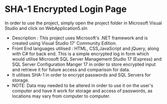 # SHA-1 Encrypted Login Page
In order to use the project, simply open the project folder in Microsoft Visual Studio and click on WebApplication5.sln
- Description :
This project uses Microsoft's .NET framework and is created using Visual Studio 17' Community Edition.
- Front End languages utilised : HTML, CSS,JavaScript and jQuery, along with C# for back end.
 This is a simple encrypted log in form which would utilise  Microsoft SQL Server Management Studio 17 (Express) and SQL Server Configuration Manger 17 in order to store encrypted input and retrieve it for future access and comparison for data.
- It utilises SHA-1 in order to encrypt passwords and SQL Servers for storage.
- NOTE: Data may needed to be altered in order to use it on the user's computer and have it work for storage and access of passwords, as locations may vary from computer to computer.
